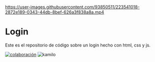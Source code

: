 https://user-images.githubusercontent.com/93850511/223541018-2872e189-0343-44db-8bef-626a3f838a8a.mp4

# Login

Este es el repositorio de código sobre un login hecho con html, css y js.

[![colaboración](https://img.shields.io/static/v1?label=&message=VER%20SITIO&color=cyan&logo=teach&logoColor=white&style=for-the-badge)](https://kamblack66.github.io/login/)
![kamilo](https://user-images.githubusercontent.com/93850511/225447360-625a7de8-f22a-41e8-ae5c-f6768c5ec097.svg)
